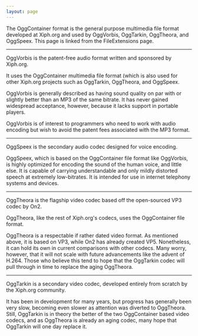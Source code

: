 ```yaml
---
layout: page
---
```


The OggContainer format is the general purpose multimedia file format developed at Xiph.org and used by OggVorbis, OggTarkin, OggTheora, and OggSpeex. This page is linked from the FileExtensions page.

----

OggVorbis is the patent-free audio format written and sponsored by Xiph.org.

It uses the OggContainer multimedia file format (which is also used for other Xiph.org projects such as OggTarkin, OggTheora, and OggSpeex.

OggVorbis is generally described as having sound quality on par with or slightly better than an MP3 of the same bitrate.  It has never gained widespread acceptance, however, because it lacks support in portable players.

OggVorbis is of interest to programmers who need to work with audio encoding but wish to avoid the patent fees associated with the MP3 format.

----

OggSpeex is the secondary audio codec designed for voice encoding.

OggSpeex, which is based on the OggContainer file format like OggVorbis, is highly optimized for encoding the sound of the human voice, and little else.  It is capable of carrying understandable and only mildly distorted speech at extremely low-bitrates.  It is intended for use in internet telephony systems and devices.

----

OggTheora is the flagship video codec based off the open-sourced VP3 codec by On2.

OggTheora, like the rest of Xiph.org's codecs, uses the OggContainer file format.

OggTheora is a respectable if rather dated video format.  As mentioned above, it is based on VP3, while On2 has already created VP5.  Nonetheless, it can hold its own in current comparisons with other codecs.  Many worry, however, that it will not scale with future advancements like the advent of H.264.  Those who believe this tend to hope that the OggTarkin codec will pull through in time to replace the aging OggTheora.

----

OggTarkin is a secondary video codec, developed entirely from scratch by the Xiph.org community.

It has been in development for many years, but progress has generally been very slow, becoming even slower as attention was diverted to OggTheora.  Still, OggTarkin is in theory the better of the two OggContainer based video codecs, and as OggTheora is already an aging codec, many hope that OggTarkin will one day replace it.
